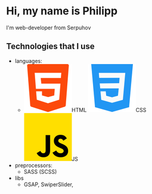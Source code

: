 # Hi, my name is Philipp
I'm web-developer from Serpuhov

## Technologies that I use

- languages:
    - ![Image alt](https://github.com/accura7e/accura7e/blob/main/technologies/html.svg)HTML ![Image alt](https://github.com/accura7e/accura7e/blob/main/technologies/css.svg)CSS ![Image alt](https://github.com/accura7e/accura7e/blob/main/technologies/js.svg)JS
- preprocessors:
    - SASS (SCSS)
- libs
    - GSAP, SwiperSlider, 
